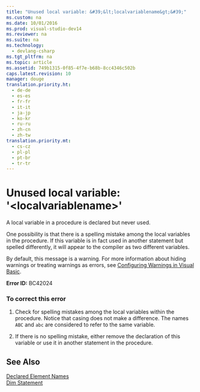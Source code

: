 ```yaml
---
title: "Unused local variable: &#39;&lt;localvariablename&gt;&#39;"
ms.custom: na
ms.date: 10/01/2016
ms.prod: visual-studio-dev14
ms.reviewer: na
ms.suite: na
ms.technology: 
  - devlang-csharp
ms.tgt_pltfrm: na
ms.topic: article
ms.assetid: 749b1315-0f85-4f7e-b68b-8cc4346c502b
caps.latest.revision: 10
manager: douge
translation.priority.ht: 
  - de-de
  - es-es
  - fr-fr
  - it-it
  - ja-jp
  - ko-kr
  - ru-ru
  - zh-cn
  - zh-tw
translation.priority.mt: 
  - cs-cz
  - pl-pl
  - pt-br
  - tr-tr
---
```

# Unused local variable: &#39;&lt;localvariablename&gt;&#39;
A local variable in a procedure is declared but never used.  
  
 One possibility is that there is a spelling mistake among the local variables in the procedure. If this variable is in fact used in another statement but spelled differently, it will appear to the compiler as two different variables.  
  
 By default, this message is a warning. For more information about hiding warnings or treating warnings as errors, see [Configuring Warnings in Visual Basic](../VS_IDE/Configuring-Warnings-in-Visual-Basic.md).  
  
 **Error ID:** BC42024  
  
### To correct this error  
  
1.  Check for spelling mistakes among the local variables within the procedure. Notice that casing does not make a difference. The names `ABC` and `abc` are considered to refer to the same variable.  
  
2.  If there is no spelling mistake, either remove the declaration of this variable or use it in another statement in the procedure.  
  
## See Also  
 [Declared Element Names](../Topic/Declared%20Element%20Names%20\(Visual%20Basic\).md)   
 [Dim Statement](../Topic/Dim%20Statement%20\(Visual%20Basic\).md)